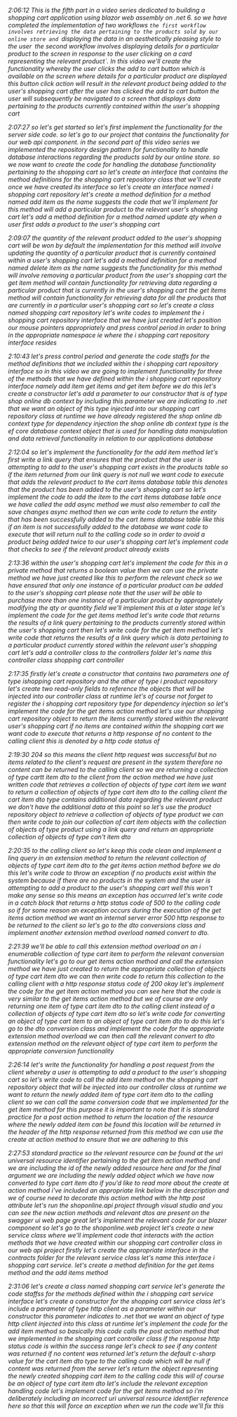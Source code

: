 *2:06:12
This is the fifth part in a video series dedicated to building a shopping cart application using blazor web assembly on .net 6. so we have completed the implementation of two workflows `the first workflow involves retrieving the data pertaining to the products sold by our online store and `displaying the data in an aesthetically pleasing style to the user` `the second workflow involves displaying details for a particular product to the screen in response to the user clicking on a card representing the relevant product`. In this video we'll create the functionality whereby the user clicks the add to cart button which is available on the screen where details for a particular product are displayed this button click action will result in the relevant product being added to the
user's shopping cart after the user has clicked the add to cart button the user will subsequently be navigated to a screen that displays data pertaining to the products currently contained within the user's shopping cart*

*2:07:27
so let's get started so let's first implement the functionality for the server side code. so let's go to our project that contains the functionality for our web api component. in the second part of this video series we implemented the repository design pattern for functionality to handle database interactions regarding the products sold by our online store. so we now want to create the code for handling the database functionality pertaining to the shopping cart so let's create an interface that contains the method definitions for the shopping cart repository class that we'll create once we have created its interface so let's create an interface named i shopping cart repository let's create a method definition for a method named add item as the name suggests the code that we'll implement for this method will add a particular product to the relevant user's shopping cart let's add a method definition for a method named update qty when a user first adds a product to the user's shopping cart*

*2:09:07
the quantity of the relevant product added to the user's shopping cart will be won by default the implementation for this method will involve updating the quantity of a particular product that is currently contained within a user's shopping cart let's add a method definition for a method named delete item as the name suggests the functionality for this method will involve removing a particular product from the user's shopping cart the get item method will contain functionality for retrieving data regarding a particular product that is currently in the user's shopping cart the get items method will contain functionality for retrieving data for all the products that are currently in a particular user's shopping cart so let's create a class named shopping cart repository 
let's write codes to implement the i shopping cart repository interface that we have just created let's position our mouse pointers appropriately and press control period in order to bring in the appropriate namespace ie where the i shopping cart repository interface resides*

*2:10:43
let's press control period and generate the code staffs for the method definitions that we included within the i shopping cart repository interface so in this video we are going to implement functionality for three of the methods that we have defined within the i shopping cart repository interface namely add item get items and get item before we do this let's create a constructor let's add a parameter to our constructor that is of type shop online db context by including this parameter we are indicating to .net that we want an object of this type injected into our shopping cart repository class at runtime we have already registered the shop online db context type for dependency injection the shop online db context type is the ef core database context object that is used for handling data manipulation and data retrieval functionality in relation to our applications database*

*2:12:04
so let's implement the functionality for the add item method let's first write a link query that ensures that the product that the user is attempting to add to the user's shopping cart exists in the products table so if the item returned from our link query is not null we want code to execute that adds the relevant product to the cart items database table this denotes that the product has been added to the user's shopping cart so let's implement the code to add the item to the cart items database table once we have called the add async method we must also remember to call the save changes async method then we can write code to return the entity that has been successfully added to the cart items database table like this if an item is not successfully added to the database we want code to execute that will return null to the calling code so in order to avoid a product being added twice to our user's shopping cart 
let's implement code that checks to see if the relevant product already exists*

*2:13:36
within the user's shopping cart let's implement the code for this in a private method that returns a boolean value then we can use the private method we have just created like this to perform the relevant check so we have ensured that only one instance of a particular product can be added to the user's shopping cart please note that the user will be able to purchase more than one instance of a particular product by appropriately modifying the qty or quantity field we'll implement this at a later stage let's implement the code for the get items method let's write code that returns the results of a link query pertaining to the products currently stored within the user's shopping cart then let's write code for the get item method let's write code that returns the results of a link query which is data pertaining to a particular product currently stored within the relevant user's shopping cart let's add a controller class to the controllers folder let's name this controller class shopping cart controller*

*2:17:35
firstly let's create a constructor that contains two parameters one of type ishopping cart repository and the other of type i product repository let's create two read-only fields to reference the objects that will be injected into our controller class at runtime let's of course not forget to register the i shopping cart repository type for dependency injection so let's implement the code for the get items action method let's use our shopping cart repository object to return the items currently stored within the relevant user's shopping cart if no items are contained within the shopping cart we want code to execute that returns a http response of no content to the calling client this is denoted by a http code status of*

*2:19:30
204 so this means the client http request was successful but no items related to the client's request are present in the system therefore no content can be returned to the calling client so we are returning a collection of type cartt item dto to the client from the action method we have just written code that retrieves a collection of objects of type cart item we want to return a collection of objects of type cart item dto to the calling client the cart item dto type contains additional data regarding the relevant product we don't have the additional data at this point so let's use the product repository object to retrieve a collection of objects of type product we can then write code to join our collection of cart item objects with the collection of objects of type product using a link query and return an appropriate collection of objects of type can't item dto*

*2:20:35
to the calling client so let's keep this code clean and implement a linq query in an extension method to return the relevant collection of objects of type cart item dto to the get items action method before we do this let's write code to throw an exception if no products exist within the system because if there are no products in the system and the user is attempting to add a product to the user's shopping cart well this won't make any sense so this means an exception has occurred let's write code in a catch block that returns a http status code of 500 to the calling code so if for some reason an exception occurs during the execution of the get items action method we want an internal server error 500 http response to be returned to the client so let's go to the dto conversions class and implement another extension method overload named convert to dto.*

*2:21:39
we'll be able to call this extension method overload on an i enumerable collection of type cart item to perform the relevant conversion functionality let's go to our get items action method and call the extension method we have just created to return the appropriate collection of objects of type cart item dto we can then write code to return this collection to the calling client with a http response status code of 200 okay let's implement the code for the get item action method you can see here that the code is very similar to the get items action method but we of course are only returning one item of type cart item dto to the calling client instead of a collection of objects of type cart item dto so let's write code for converting an object of type cart item to an object of type cart item dto to do this let's go to the dto conversion class and implement the code for the appropriate extension method overload we can then call the relevant convert to dto extension method on the relevant object of type cart item to perform the appropriate conversion functionality*

*2:26:14
let's write the functionality for handling a post request from the client whereby a user is attempting to add a product to the user's shopping cart so let's write code to call the add item method on the shopping cart repository object that will be injected into our controller class at runtime we want to return the newly added item of type cart item dto to the calling client so we can call the same conversion code that we implemented for the get item method for this purpose it is important to note that it is standard practice for a post action method to return the location of the resource where the newly added item can be found this location will be returned in the header of the http response returned from this method we can use the create at action method to ensure that we are adhering to this*

*2:27:53
standard practice so the relevant resource can be found at the uri universal resource identifier pertaining to the get item action method and we are including the id of the newly added resource here and for the final argument we are including the newly added object which we have now converted to type cart item dto if you'd like to read more about the create at action method i've included an appropriate link below in the description and we of course need to decorate this action method with the http post attribute let's run the shoponline.api project through visual studio and you can see the new action methods and relevant dtos are present on the swagger ui web page great let's implement the relevant code for our blazer component so let's go to the shoponline.web project let's create a new service class where we'll implement code that interacts with the action methods that we have created within our shopping cart controller class in our web api project firstly let's create the appropriate interface in the contracts folder for the relevant service class let's name this interface i shopping cart service. let's create a method definition for the get items method and the add items method*

*2:31:06
let's create a class named shopping cart service let's generate the code staffss for the methods defined within the i shopping cart service interface 
let's create a constructor for the shopping cart service class let's include a parameter of type http client as a parameter within our constructor this parameter indicates to .net that we want an object of type http client injected into this class at runtime let's implement the code for the add item method 
so basically this code calls the post action method that we implemented in the shopping cart controller class if the response http status code is within the success range let's check to see if any content was returned if no content was returned let's return the default c-sharp value for the cart item dto type to the calling code which will be null if content was returned from the server let's return the object representing the newly created shopping cart item to the calling code this will of course be an object of type cart item dto let's include the relevant exception handling code let's implement code for the get items method so i'm deliberately including an incorrect uri universal resource identifier reference here so that this will force an exception when we run the code we'll fix this*
